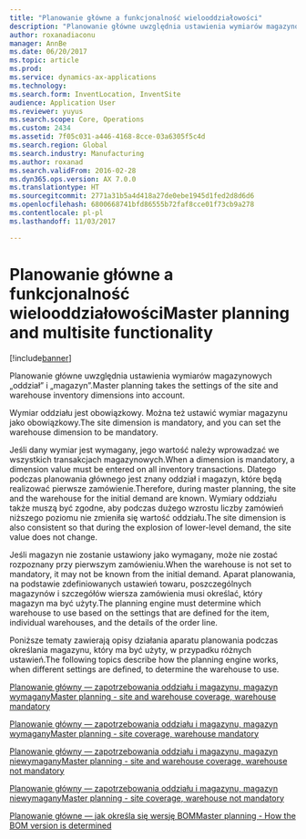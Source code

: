 ```yaml
---
title: "Planowanie główne a funkcjonalność wielooddziałowości"
description: "Planowanie główne uwzględnia ustawienia wymiarów magazynowych „oddział” i „magazyn”."
author: roxanadiaconu
manager: AnnBe
ms.date: 06/20/2017
ms.topic: article
ms.prod: 
ms.service: dynamics-ax-applications
ms.technology: 
ms.search.form: InventLocation, InventSite
audience: Application User
ms.reviewer: yuyus
ms.search.scope: Core, Operations
ms.custom: 2434
ms.assetid: 7f05c031-a446-4168-8cce-03a6305f5c4d
ms.search.region: Global
ms.search.industry: Manufacturing
ms.author: roxanad
ms.search.validFrom: 2016-02-28
ms.dyn365.ops.version: AX 7.0.0
ms.translationtype: HT
ms.sourcegitcommit: 2771a31b5a4d418a27de0ebe1945d1fed2d8d6d6
ms.openlocfilehash: 6800668741bfd86555b72faf8cce01f73cb9a278
ms.contentlocale: pl-pl
ms.lasthandoff: 11/03/2017

---
```


# <a name="master-planning-and-multisite-functionality"></a><span data-ttu-id="84b03-103">Planowanie główne a funkcjonalność wielooddziałowości</span><span class="sxs-lookup"><span data-stu-id="84b03-103">Master planning and multisite functionality</span></span>

[!include[banner](../includes/banner.md)]


<span data-ttu-id="84b03-104">Planowanie główne uwzględnia ustawienia wymiarów magazynowych „oddział” i „magazyn”.</span><span class="sxs-lookup"><span data-stu-id="84b03-104">Master planning takes the settings of the site and warehouse inventory dimensions into account.</span></span> 

<span data-ttu-id="84b03-105">Wymiar oddziału jest obowiązkowy. Można też ustawić wymiar magazynu jako obowiązkowy.</span><span class="sxs-lookup"><span data-stu-id="84b03-105">The site dimension is mandatory, and you can set the warehouse dimension to be mandatory.</span></span>

<span data-ttu-id="84b03-106">Jeśli dany wymiar jest wymagany, jego wartość należy wprowadzać we wszystkich transakcjach magazynowych.</span><span class="sxs-lookup"><span data-stu-id="84b03-106">When a dimension is mandatory, a dimension value must be entered on all inventory transactions.</span></span> <span data-ttu-id="84b03-107">Dlatego podczas planowania głównego jest znany oddział i magazyn, które będą realizować pierwsze zamówienie.</span><span class="sxs-lookup"><span data-stu-id="84b03-107">Therefore, during master planning, the site and the warehouse for the initial demand are known.</span></span> <span data-ttu-id="84b03-108">Wymiary oddziału także muszą być zgodne, aby podczas dużego wzrostu liczby zamówień niższego poziomu nie zmieniła się wartość oddziału.</span><span class="sxs-lookup"><span data-stu-id="84b03-108">The site dimension is also consistent so that during the explosion of lower-level demand, the site value does not change.</span></span>

<span data-ttu-id="84b03-109">Jeśli magazyn nie zostanie ustawiony jako wymagany, może nie zostać rozpoznany przy pierwszym zamówieniu.</span><span class="sxs-lookup"><span data-stu-id="84b03-109">When the warehouse is not set to mandatory, it may not be known from the initial demand.</span></span> <span data-ttu-id="84b03-110">Aparat planowania, na podstawie zdefiniowanych ustawień towaru, poszczególnych magazynów i szczegółów wiersza zamówienia musi określać, który magazyn ma być użyty.</span><span class="sxs-lookup"><span data-stu-id="84b03-110">The planning engine must determine which warehouse to use based on the settings that are defined for the item, individual warehouses, and the details of the order line.</span></span>

<span data-ttu-id="84b03-111">Poniższe tematy zawierają opisy działania aparatu planowania podczas określania magazynu, który ma być użyty, w przypadku różnych ustawień.</span><span class="sxs-lookup"><span data-stu-id="84b03-111">The following topics describe how the planning engine works, when different settings are defined, to determine the warehouse to use.</span></span>

[<span data-ttu-id="84b03-112">Planowanie główny — zapotrzebowania oddziału i magazynu, magazyn wymagany</span><span class="sxs-lookup"><span data-stu-id="84b03-112">Master planning - site and warehouse coverage, warehouse mandatory</span></span>](master-plan-site-warehouse-coverage-warehouse-mandatory.md)

[<span data-ttu-id="84b03-113">Planowanie główny — zapotrzebowania oddziału i magazynu, magazyn wymagany</span><span class="sxs-lookup"><span data-stu-id="84b03-113">Master planning - site coverage, warehouse mandatory</span></span>](master-plan-site-coverage-warehouse-mandatory.md)

[<span data-ttu-id="84b03-114">Planowanie główny — zapotrzebowania oddziału i magazynu, magazyn niewymagany</span><span class="sxs-lookup"><span data-stu-id="84b03-114">Master planning - site and warehouse coverage, warehouse not mandatory</span></span>](master-plan-site-warehouse-coverage-warehouse-not-mandatory.md)

[<span data-ttu-id="84b03-115">Planowanie główny — zapotrzebowania oddziału i magazynu, magazyn niewymagany</span><span class="sxs-lookup"><span data-stu-id="84b03-115">Master planning - site coverage, warehouse not mandatory</span></span>](master-plan-site-coverage-warehouse-not-mandatory.md)

[<span data-ttu-id="84b03-116">Planowanie główne — jak określa się wersję BOM</span><span class="sxs-lookup"><span data-stu-id="84b03-116">Master planning - How the BOM version is determined</span></span>](master-plan-bom-version-determined.md)




